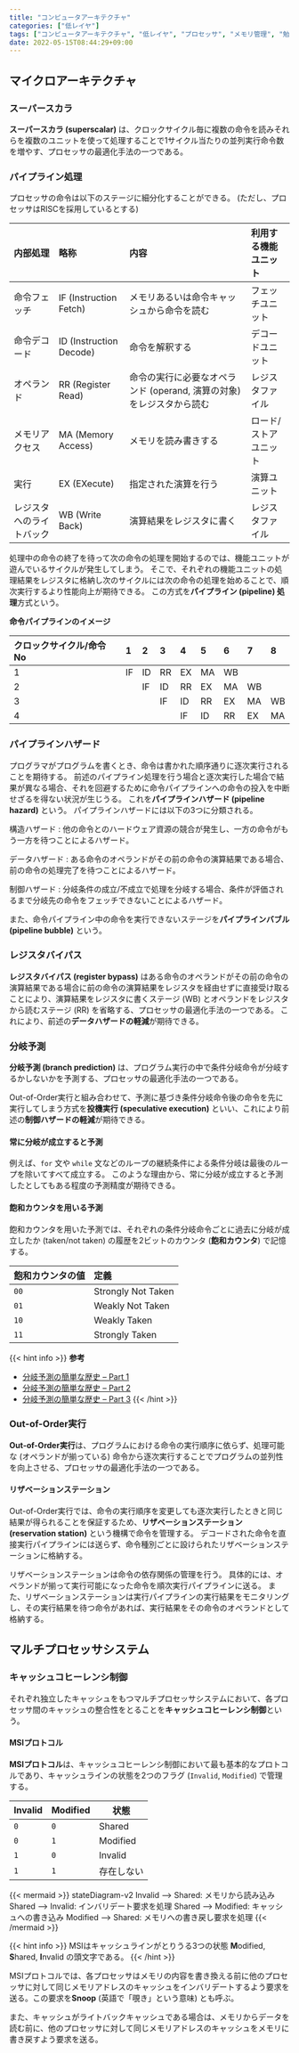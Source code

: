 ```yaml
---
title: "コンピュータアーキテクチャ"
categories: ["低レイヤ"]
tags: ["コンピュータアーキテクチャ", "低レイヤ", "プロセッサ", "メモリ管理", "勉強ノート"]
date: 2022-05-15T08:44:29+09:00
---
```


## マイクロアーキテクチャ

### スーパースカラ

**スーパースカラ (superscalar)** は、クロックサイクル毎に複数の命令を読みそれらを複数のユニットを使って処理することで1サイクル当たりの並列実行命令数を増やす、プロセッサの最適化手法の一つである。

### パイプライン処理

プロセッサの命令は以下のステージに細分化することができる。 (ただし、プロセッサはRISCを採用しているとする)

| 内部処理                 | 略称                    | 内容                                                                  | 利用する機能ユニット  |
|:-------------------------|:------------------------|:----------------------------------------------------------------------|:----------------------|
| 命令フェッチ             | IF (Instruction Fetch)  | メモリあるいは命令キャッシュから命令を読む                            | フェッチユニット      |
| 命令デコード             | ID (Instruction Decode) | 命令を解釈する                                                        | デコードユニット      |
| オペランド               | RR (Register Read)      | 命令の実行に必要なオペランド (operand, 演算の対象) をレジスタから読む | レジスタファイル      |
| メモリアクセス           | MA (Memory Access)      | メモリを読み書きする                                                  | ロード/ストアユニット |
| 実行                     | EX (EXecute)            | 指定された演算を行う                                                  | 演算ユニット          |
| レジスタへのライトバック | WB (Write Back)         | 演算結果をレジスタに書く                                              | レジスタファイル      |

処理中の命令の終了を待って次の命令の処理を開始するのでは、機能ユニットが遊んでいるサイクルが発生してしまう。
そこで、それぞれの機能ユニットの処理結果をレジスタに格納し次のサイクルには次の命令の処理を始めることで、順次実行するより性能向上が期待できる。
この方式を**パイプライン (pipeline) 処理**方式という。

**命令パイプラインのイメージ**

| クロックサイクル/命令No | 1  | 2  | 3  | 4  | 5  | 6  | 7  | 8  |
|:------------------------|:---|:---|:---|:---|:---|:---|:---|:---|
| 1                       | IF | ID | RR | EX | MA | WB |    |    |
| 2                       |    | IF | ID | RR | EX | MA | WB |    |
| 3                       |    |    | IF | ID | RR | EX | MA | WB |
| 4                       |    |    |    | IF | ID | RR | EX | MA |

### パイプラインハザード

プログラマがプログラムを書くとき、命令は書かれた順序通りに逐次実行されることを期待する。
前述のパイプライン処理を行う場合と逐次実行した場合で結果が異なる場合、それを回避するために命令パイプラインへの命令の投入を中断せざるを得ない状況が生じうる。
これを**パイプラインハザード (pipeline hazard)** という。
パイプラインハザードには以下の3つに分類される。

構造ハザード
: 他の命令とのハードウェア資源の競合が発生し、一方の命令がもう一方を待つことによるハザード。

データハザード
: ある命令のオペランドがその前の命令の演算結果である場合、前の命令の処理完了を待つことによるハザード。

制御ハザード
: 分岐条件の成立/不成立で処理を分岐する場合、条件が評価されるまで分岐先の命令をフェッチできないことによるハザード。

また、命令パイプライン中の命令を実行できないステージを**パイプラインバブル (pipeline bubble)** という。

### レジスタバイパス

**レジスタバイパス (register bypass)** はある命令のオペランドがその前の命令の演算結果である場合に前の命令の演算結果をレジスタを経由せずに直接受け取ることにより、演算結果をレジスタに書くステージ (WB) とオペランドをレジスタから読むステージ (RR) を省略する、プロセッサの最適化手法の一つである。
これにより、前述の**データハザードの軽減**が期待できる。

### 分岐予測

**分岐予測 (branch prediction)** は、プログラム実行の中で条件分岐命令が分岐するかしないかを予測する、プロセッサの最適化手法の一つである。

Out-of-Order実行と組み合わせて、予測に基づき条件分岐命令後の命令を先に実行してしまう方式を**投機実行 (speculative execution)** といい、これにより前述の**制御ハザードの軽減**が期待できる。

#### 常に分岐が成立すると予測

例えば、`for` 文や `while` 文などのループの継続条件による条件分岐は最後のループを除いてすべて成立する。
このような理由から、常に分岐が成立すると予測したとしてもある程度の予測精度が期待できる。

#### 飽和カウンタを用いる予測

飽和カウンタを用いた予測では、それぞれの条件分岐命令ごとに過去に分岐が成立したか (taken/not taken) の履歴を2ビットのカウンタ (**飽和カウンタ**) で記憶する。

| 飽和カウンタの値 | 定義               |
|:-----------------|:-------------------|
| `00`             | Strongly Not Taken |
| `01`             | Weakly Not Taken   |
| `10`             | Weakly Taken       |
| `11`             | Strongly Taken     |

{{< hint info >}}
**参考**

- [分岐予測の簡単な歴史 – Part 1](https://postd.cc/branch-prediction-2/)
- [分岐予測の簡単な歴史 – Part 2](https://postd.cc/branch-prediction-3/)
- [分岐予測の簡単な歴史 – Part 3](https://postd.cc/branch-prediction/)
{{< /hint >}}

<!-- TODO 履歴を用いる予測 -->

### Out-of-Order実行

**Out-of-Order実行**は、プログラムにおける命令の実行順序に依らず、処理可能な (オペランドが揃っている) 命令から逐次実行することでプログラムの並列性を向上させる、プロセッサの最適化手法の一つである。

#### リザベーションステーション

Out-of-Order実行では、命令の実行順序を変更しても逐次実行したときと同じ結果が得られることを保証するため、**リザベーションステーション (reservation station)** という機構で命令を管理する。
デコードされた命令を直接実行パイプラインには送らず、命令種別ごとに設けられたリザベーションステーションに格納する。

リザベーションステーションは命令の依存関係の管理を行う。
具体的には、オペランドが揃って実行可能になった命令を順次実行パイプラインに送る。
また、リザベーションステーションは実行パイプラインの実行結果をモニタリングし、その実行結果を待つ命令があれば、実行結果をその命令のオペランドとして格納する。

<!-- TODO 逆依存とレジスタリネーム -->

<!-- TODO メモリバリア命令 -->

## マルチプロセッサシステム

### キャッシュコヒーレンシ制御

それぞれ独立したキャッシュをもつマルチプロセッサシステムにおいて、各プロセッサ間のキャッシュの整合性をとることを**キャッシュコヒーレンシ制御**という。

#### MSIプロトコル

**MSIプロトコル**は、キャッシュコヒーレンシ制御において最も基本的なプロトコルであり、キャッシュラインの状態を2つのフラグ (`Invalid`, `Modified`) で管理する。

| Invalid | Modified | 状態       |
|---------|----------|------------|
| `0`     | `0`      | Shared     |
| `0`     | `1`      | Modified   |
| `1`     | `0`      | Invalid    |
| `1`     | `1`      | 存在しない |

{{< mermaid >}}
stateDiagram-v2
  Invalid --> Shared: メモリから読み込み
  Shared --> Invalid: インバリデート要求を処理
  Shared --> Modified: キャッシュへの書き込み
  Modified --> Shared: メモリへの書き戻し要求を処理
{{< /mermaid >}}

{{< hint info >}}
MSIはキャッシュラインがとりうる3つの状態 **M**odified, **S**hared, **I**nvalid の頭文字である。
{{< /hint >}}

MSIプロトコルでは、各プロセッサはメモリの内容を書き換える前に他のプロセッサに対して同じメモリアドレスのキャッシュをインバリデートするよう要求を送る。この要求を**Snoop** (英語で「覗き」という意味) とも呼ぶ。

また、キャッシュがライトバックキャッシュである場合は、メモリからデータを読む前に、他のプロセッサに対して同じメモリアドレスのキャッシュをメモリに書き戻すよう要求を送る。

